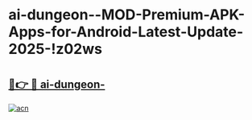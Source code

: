 # ai-dungeon--MOD-Premium-APK-Apps-for-Android-Latest-Update-2025-!z02ws

# <h2><a href="https://qzwkn5.esa.edu.pl?title=ai-dungeon-&ref=z02ws">🔗👉 🔴 ai-dungeon-</a></h2>

[![acn](https://github.com/user-attachments/assets/0f9c940e-d8b0-45ae-aac7-cd30a18b3e1c)](https://qzwkn5.esa.edu.pl?title=ai-dungeon-&ref=z02ws)

